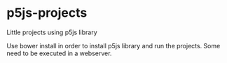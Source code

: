 # p5js-projects
Little projects using p5js library

Use bower install in order to install p5js library and run the projects. Some need to be executed in a webserver.
